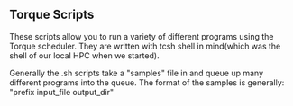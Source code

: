 Torque Scripts
---------
These scripts allow you to run a variety of different programs using the Torque scheduler.  They are written with tcsh shell in mind(which was the shell of our local HPC when we started).

Generally the .sh scripts take a "samples" file in and queue up many different programs into the queue.  The format of the samples is generally: "prefix input_file output_dir"
